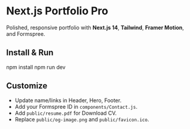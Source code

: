 # Next.js Portfolio Pro

Polished, responsive portfolio with **Next.js 14**, **Tailwind**, **Framer Motion**, and Formspree.

## Install & Run
npm install
npm run dev

## Customize
- Update name/links in Header, Hero, Footer.
- Add your Formspree ID in `components/Contact.js`.
- Add `public/resume.pdf` for Download CV.
- Replace `public/og-image.png` and `public/favicon.ico`.

